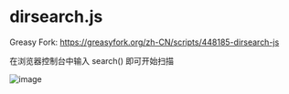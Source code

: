# dirsearch.js

Greasy Fork: https://greasyfork.org/zh-CN/scripts/448185-dirsearch-js

在浏览器控制台中输入 search() 即可开始扫描

![image](https://sina.wuuconix.link/large/007YVyKcly1h4dsecvlnkj30bc06hjt7.jpg)
